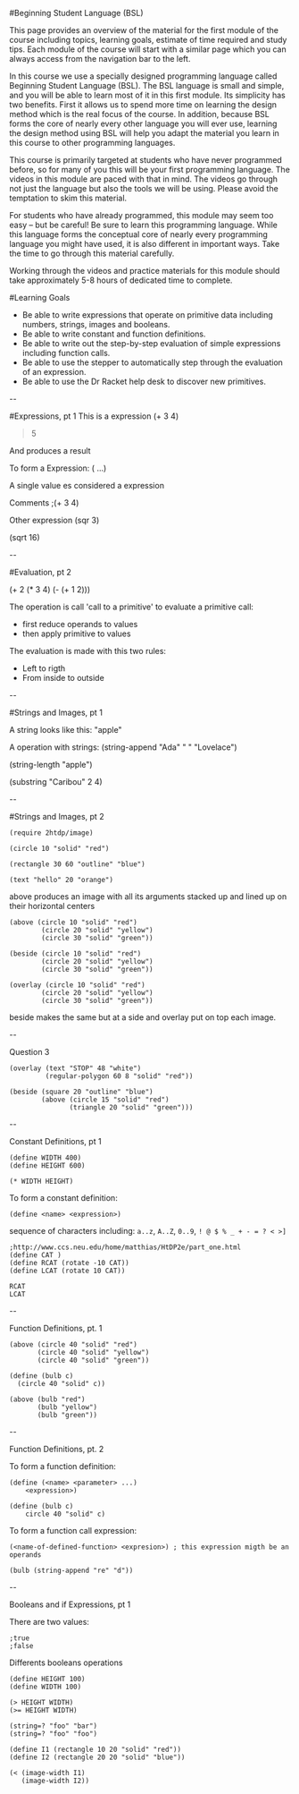 #Beginning Student Language (BSL)

This page provides an overview of the material for the first module of the course including topics, learning goals, estimate of time required and study tips. Each module of the course will start with a similar page which you can always access from the navigation bar to the left.

In this course we use a specially designed programming language called Beginning Student Language (BSL). The BSL language is small and simple, and you will be able to learn most of it in this first module. Its simplicity has two benefits. First it allows us to spend more time on learning the design method which is the real focus of the course. In addition, because BSL forms the core of nearly every other language you will ever use, learning the design method using BSL will help you adapt the material you learn in this course to other programming languages.

This course is primarily targeted at students who have never programmed before, so for many of you this will be your first programming language. The videos in this module are paced with that in mind. The videos go through not just the language but also the tools we will be using. Please avoid the temptation to skim this material.

For students who have already programmed, this module may seem too easy – but be careful! Be sure to learn this programming language. While this language forms the conceptual core of nearly every programming language you might have used, it is also different in important ways. Take the time to go through this material carefully.

Working through the videos and practice materials for this module should take approximately 5-8 hours of dedicated time to complete.


#Learning Goals

* Be able to write expressions that operate on primitive data including numbers, strings, images and booleans.
* Be able to write constant and function definitions.
* Be able to write out the step-by-step evaluation of simple expressions including function calls.
* Be able to use the stepper to automatically step through the evaluation of an expression.
* Be able to use the Dr Racket help desk to discover new primitives.


--

#Expressions, pt 1
This is a expression
(+ 3 4)
>5

And produces a result

To form a Expression:
(<primitive> <expression> ...)

A single value es considered a expression
<value>

Comments
;(+ 3 4)

Other expression
(sqr 3)

(sqrt 16)

--

#Evaluation, pt 2

(+ 2 (* 3 4) (- (+ 1 2)))

The operation is call 'call to a primitive'
to evaluate a primitive call:
- first reduce operands to values
- then apply primitive to values

The evaluation is made with this two rules:
* Left to rigth
* From inside to outside

--

#Strings and Images, pt 1

A string looks like this:
"apple"

A operation with strings:
(string-append "Ada" " " "Lovelace")

(string-length "apple")

(substring "Caribou" 2 4)



--

#Strings and Images, pt 2

```
(require 2htdp/image)

(circle 10 "solid" "red")

(rectangle 30 60 "outline" "blue")

(text "hello" 20 "orange")
```

above produces an image with all its arguments stacked up and lined up on their horizontal centers

```
(above (circle 10 "solid" "red")
		(circle 20 "solid" "yellow")
		(circle 30 "solid" "green"))
```

```
(beside (circle 10 "solid" "red")
		(circle 20 "solid" "yellow")
		(circle 30 "solid" "green"))
```

```
(overlay (circle 10 "solid" "red")
		(circle 20 "solid" "yellow")
		(circle 30 "solid" "green"))
```
		
beside makes the same but at a side and overlay put on top each image.

--

Question 3
```
(overlay (text "STOP" 48 "white") 
         (regular-polygon 60 8 "solid" "red"))
```

```		 
(beside (square 20 "outline" "blue")
        (above (circle 15 "solid" "red")
               (triangle 20 "solid" "green")))		
```

--

Constant Definitions, pt 1

```
(define WIDTH 400)
(define HEIGHT 600)

(* WIDTH HEIGHT)
```

To form a constant definition:

```
(define <name> <expression>)
```

sequence of characters including: 
`a..z`, `A..Z`, `0..9`, `! @ $ % _ + - = ? < >]`

```
;http://www.ccs.neu.edu/home/matthias/HtDP2e/part_one.html
(define CAT )
(define RCAT (rotate -10 CAT))
(define LCAT (rotate 10 CAT))

RCAT
LCAT
```

--

Function Definitions, pt. 1

```
(above (circle 40 "solid" "red")         
       (circle 40 "solid" "yellow")
       (circle 40 "solid" "green"))
```

```
(define (bulb c)
  (circle 40 "solid" c))

(above (bulb "red")
       (bulb "yellow")
       (bulb "green"))
```

--

Function Definitions, pt. 2

To form a function definition:

```
(define (<name> <parameter> ...)
	<expression>)
```

```
(define (bulb c)
	circle 40 "solid" c)
```

To form a function call expression:

```
(<name-of-defined-function> <expresion>) ; this expression migth be an operands
```

```
(bulb (string-append "re" "d")) 
```

--

Booleans and if Expressions, pt 1

There are two values:
```
;true
;false
```
Differents booleans operations
```
(define HEIGHT 100)
(define WIDTH 100)

(> HEIGHT WIDTH)
(>= HEIGHT WIDTH)

(string=? "foo" "bar")
(string=? "foo" "foo")
```
```
(define I1 (rectangle 10 20 "solid" "red"))
(define I2 (rectangle 20 20 "solid" "blue"))

(< (image-width I1)
   (image-width I2))
```

